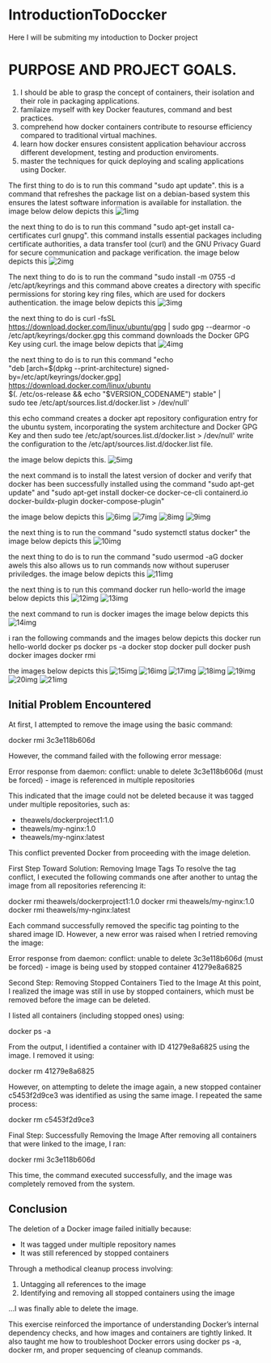 # IntroductionToDoccker
Here I will be submiting my intoduction to Docker project

# PURPOSE AND PROJECT GOALS. 
1. I should be able to grasp the concept of containers, their isolation and their role in packaging applications.
2. familaize myself with key Docker feautures, command and best practices.
3. comprehend how docker containers contribute to resourse efficiency compared to traditional virtual machines. 
4. learn how docker ensures consistent application behaviour accross different development, testing and production enviroments. 
5. master the techniques for quick deploying and scaling applications using Docker.


The first thing to do is to run this command 
"sudo apt update". this is a command that refreshes the package list on a debian-based system this ensures the latest software information is available for installation. the image below delow depicts this 
![1img](./1img.png)

the next thing to do is to run this command "sudo apt-get install ca-certificates curl gnupg". this command installs essential packages including certificate authorities,  a data transfer tool (curl) and the GNU Privacy Guard for secure communication and package verification. 
the image below depicts this 
![2img](./2img.png)

The next thing to do is to run the command "sudo install -m 0755 -d /etc/apt/keyrings and this command above creates a directory with specific permissions for storing key ring files, which are used for dockers authentication. 
the image below depicts this 
![3img](./3img.png)

the next thing to do is 
curl -fsSL https://download.docker.com/linux/ubuntu/gpg | sudo gpg --dearmor -o /etc/apt/keyrings/docker.gpg
this command downloads the Docker GPG Key using curl. the image below depicts that 
![4img](./4img.png)

the next thing to do is to run this command "echo \
  "deb [arch=$(dpkg --print-architecture) signed-by=/etc/apt/keyrings/docker.gpg] https://download.docker.com/linux/ubuntu \
  $(. /etc/os-release && echo "$VERSION_CODENAME") stable" | \
  sudo tee /etc/apt/sources.list.d/docker.list > /dev/null'

  this echo command creates a docker apt repository configuration entry for the ubuntu system,  incorporating the system architecture and Docker GPG Key and then sudo tee /etc/apt/sources.list.d/docker.list > /dev/null' write the configuration to the /etc/apt/sources.list.d/docker.list file. 

  the image below depicts this. 
  ![5img](./5img.png)

  the next command is to install the latest version of docker and verify that docker has been successfully installed using the command "sudo apt-get update" and "sudo apt-get install docker-ce docker-ce-cli containerd.io docker-buildx-plugin docker-compose-plugin"

  the image below depicts this
![6img](./6img.png)
![7img](./7img.png)
![8img](./8img.png)
![9img](./9img.png)

the next thing is to run the command 
"sudo systemctl status docker"
the image below depicts this
![10img](./10img.png)


the next thing to do is to run the command "sudo usermod -aG docker awels 
this also allows us to run commands now without superuser priviledges. the image below depicts this 
![11img](./11img.png)

the next thing is to run this command 
docker run hello-world
the image below depicts this 
![12img](./12img.png)
![13img](./13img.png)

the next command to run is docker images
the image below depicts this 
![14img](./14img.png)

i ran the following commands and the images below depicts this 
docker run hello-world 
docker ps
docker ps -a
docker stop
docker pull
docker push 
docker images
docker rmi 

the images below depicts this 
![15img](./15img.png)
![16img](./16img.png)
![17img](./17img.png)
![18img](./18img.png)
![19img](./18img.png)
![20img](./20img.png)
![21img](./21img.png)



## Initial Problem Encountered
At first, I attempted to remove the image using the basic command:

   docker rmi 3c3e118b606d

However, the command failed with the following error message:

   Error response from daemon: conflict: unable to delete 3c3e118b606d (must be forced) - image is referenced in multiple repositories

This indicated that the image could not be deleted because it was tagged under multiple repositories, such as:
- theawels/dockerproject1:1.0
- theawels/my-nginx:1.0
- theawels/my-nginx:latest

This conflict prevented Docker from proceeding with the image deletion.

First Step Toward Solution: Removing Image Tags
To resolve the tag conflict, I executed the following commands one after another to untag the image from all repositories referencing it:

   docker rmi theawels/dockerproject1:1.0
   docker rmi theawels/my-nginx:1.0
   docker rmi theawels/my-nginx:latest

Each command successfully removed the specific tag pointing to the shared image ID. However, a new error was raised when I retried removing the image:

   Error response from daemon: conflict: unable to delete 3c3e118b606d (must be forced) - image is being used by stopped container 41279e8a6825


   Second Step: Removing Stopped Containers Tied to the Image
At this point, I realized the image was still in use by stopped containers, which must be removed before the image can be deleted.

I listed all containers (including stopped ones) using:

   docker ps -a

From the output, I identified a container with ID 41279e8a6825 using the image. I removed it using:

   docker rm 41279e8a6825

However, on attempting to delete the image again, a new stopped container c5453f2d9ce3 was identified as using the same image. I repeated the same process:

   docker rm c5453f2d9ce3

Final Step: Successfully Removing the Image
After removing all containers that were linked to the image, I ran:

   docker rmi 3c3e118b606d

This time, the command executed successfully, and the image was completely removed from the system.

## Conclusion
The deletion of a Docker image failed initially because:
- It was tagged under multiple repository names
- It was still referenced by stopped containers

Through a methodical cleanup process involving:
1. Untagging all references to the image
2. Identifying and removing all stopped containers using the image

…I was finally able to delete the image.

This exercise reinforced the importance of understanding Docker’s internal dependency checks, and how images and containers are tightly linked. It also taught me how to troubleshoot Docker errors using docker ps -a, docker rm, and proper sequencing of cleanup commands.
